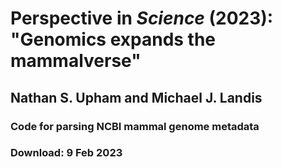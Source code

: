 # Perspective in _Science_ (2023): "Genomics expands the mammalverse"
## Nathan S. Upham and Michael J. Landis
### Code for parsing NCBI mammal genome metadata
### Download: 9 Feb 2023
